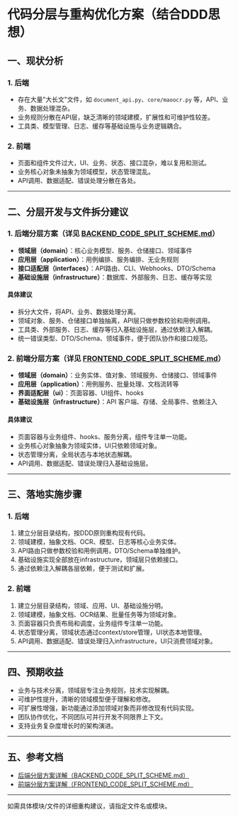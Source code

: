 # 代码分层与重构优化方案（结合DDD思想）

## 一、现状分析

### 1. 后端
- 存在大量"大长文"文件，如 `document_api.py`、`core/maoocr.py` 等，API、业务、数据处理混杂。
- 业务规则分散在API层，缺乏清晰的领域建模，扩展性和可维护性较差。
- 工具类、模型管理、日志、缓存等基础设施与业务逻辑耦合。

### 2. 前端
- 页面和组件文件过大，UI、业务、状态、接口混杂，难以复用和测试。
- 业务核心对象未抽象为领域模型，状态管理混乱。
- API调用、数据适配、错误处理分散在各处。

---

## 二、分层开发与文件拆分建议

### 1. 后端分层方案（详见 [BACKEND_CODE_SPLIT_SCHEME.md](./BACKEND_CODE_SPLIT_SCHEME.md)）
- **领域层（domain）**：核心业务模型、服务、仓储接口、领域事件
- **应用层（application）**：用例编排、服务编排、无业务规则
- **接口适配层（interfaces）**：API路由、CLI、Webhooks、DTO/Schema
- **基础设施层（infrastructure）**：数据库、外部服务、日志、缓存等实现

#### 具体建议
- 拆分大文件，将API、业务、数据处理分离。
- 领域对象、服务、仓储接口单独抽离，API层只做参数校验和用例调用。
- 工具类、外部服务、日志、缓存等归入基础设施层，通过依赖注入解耦。
- 统一错误类型、DTO/Schema、领域事件，便于团队协作和接口规范。

### 2. 前端分层方案（详见 [FRONTEND_CODE_SPLIT_SCHEME.md](./FRONTEND_CODE_SPLIT_SCHEME.md)）
- **领域层（domain）**：业务实体、值对象、领域服务、仓储接口、领域事件
- **应用层（application）**：用例服务、批量处理、文档流转等
- **界面适配层（ui）**：页面容器、UI组件、hooks
- **基础设施层（infrastructure）**：API 客户端、存储、全局事件、依赖注入

#### 具体建议
- 页面容器与业务组件、hooks、服务分离，组件专注单一功能。
- 业务核心对象抽象为领域实体，UI只依赖领域对象。
- 状态管理分离，全局状态与本地状态解耦。
- API调用、数据适配、错误处理归入基础设施层。

---

## 三、落地实施步骤

### 1. 后端
1. 建立分层目录结构，按DDD原则重构现有代码。
2. 领域建模，抽象文档、OCR、模型、日志等核心业务实体。
3. API路由只做参数校验和用例调用，DTO/Schema单独维护。
4. 基础设施实现全部放在infrastructure，领域层只依赖接口。
5. 通过依赖注入解耦各层依赖，便于测试和扩展。

### 2. 前端
1. 建立分层目录结构，领域、应用、UI、基础设施分明。
2. 领域建模，抽象文档、OCR结果、批量任务等为领域对象。
3. 页面容器只负责布局和调度，业务组件专注单一功能。
4. 状态管理分离，领域状态通过context/store管理，UI状态本地管理。
5. API调用、数据适配、错误处理归入infrastructure，UI只消费领域对象。

---

## 四、预期收益
- 业务与技术分离，领域层专注业务规则，技术实现解耦。
- 可维护性提升，清晰的领域模型便于理解和修改。
- 可扩展性增强，新功能通过添加领域对象而非修改现有代码实现。
- 团队协作优化，不同团队可并行开发不同限界上下文。
- 支持业务复杂度增长时的架构演进。

---

## 五、参考文档
- [后端分层方案详解（BACKEND_CODE_SPLIT_SCHEME.md）](./BACKEND_CODE_SPLIT_SCHEME.md)
- [前端分层方案详解（FRONTEND_CODE_SPLIT_SCHEME.md）](./FRONTEND_CODE_SPLIT_SCHEME.md)

---

如需具体模块/文件的详细重构建议，请指定文件名或模块。